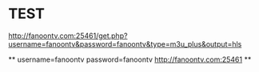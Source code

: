# TEST 

http://fanoontv.com:25461/get.php?username=fanoontv&password=fanoontv&type=m3u_plus&output=hls


**
username=fanoontv
password=fanoontv
http://fanoontv.com:25461
**

